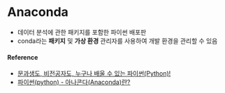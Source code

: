# Anaconda
- 데이터 분석에 관한 패키지를 포함한 파이썬 배포판
- conda라는 **패키지** 및 **가상 환경** 관리자를 사용하여 개발 환경을 관리할 수 있음

#### Reference
* [문과생도, 비전공자도, 누구나 배울 수 있는 파이썬(Python)!](https://www.inflearn.com/course/%EC%83%9D%EC%B4%88%EB%B3%B4-%EC%9E%85%EB%AC%B8-%ED%8C%8C%EC%9D%B4%EC%8D%AC/dashboard)
* [파이썬(python) - 아나콘다(Anaconda)란?](https://tibetsandfox.tistory.com/36)